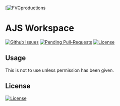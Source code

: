 [![FVCproductions](https://i.ytimg.com/vi/MKW-qug0qjM/maxresdefault.jpg)

# AJS Workspace

[![Github Issues](http://githubbadges.herokuapp.com/fvcproductions/readme/issues.svg?style=flat-square)](https://github.com/fvcproductions/readme/issues) [![Pending Pull-Requests](http://githubbadges.herokuapp.com/fvcproductions/readme/pulls.svg?style=flat-square)](https://github.com/fvcproductions/readme/pulls) [![License](http://img.shields.io/:license-mit-blue.svg?style=flat-square)](http://badges.mit-license.org)



## Usage

This is not to use unless permission has been given.




## License

[![License](http://img.shields.io/:license-mit-blue.svg?style=flat-square)](http://badges.mit-license.org)


